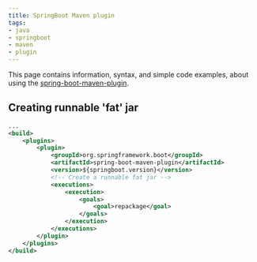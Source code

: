 ```yaml
---
title: SpringBoot Maven plugin
tags:
- java
- springboot
- maven
- plugin
---
```


This page contains information, syntax, and simple code examples, about using the 
[spring-boot-maven-plugin](https://docs.spring.io/spring-boot/docs/current/maven-plugin/reference/htmlsingle/).

## Creating runnable 'fat' jar

```xml
...
<build>
    <plugins>
        <plugin>
            <groupId>org.springframework.boot</groupId>
            <artifactId>spring-boot-maven-plugin</artifactId>
            <version>${springboot.version}</version>
            <!-- Create a runnable fat jar -->
            <executions>
                <execution>
                    <goals>
                        <goal>repackage</goal>
                    </goals>
                </execution>
            </executions>
        </plugin>
    </plugins>
</build>
```

